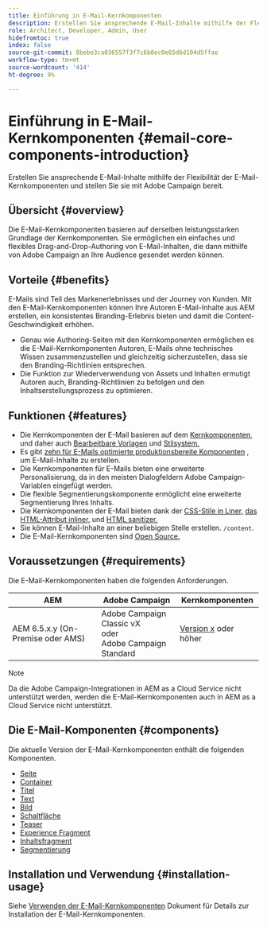 ```yaml
---
title: Einführung in E-Mail-Kernkomponenten
description: Erstellen Sie ansprechende E-Mail-Inhalte mithilfe der Flexibilität der E-Mail-Kernkomponenten und stellen Sie sie mit Adobe Campaign bereit.
role: Architect, Developer, Admin, User
hidefromtoc: true
index: false
source-git-commit: 8bebe3ca036557f3f7c6b8ec0e65d6d104d5ffae
workflow-type: tm+mt
source-wordcount: '414'
ht-degree: 9%

---
```



# Einführung in E-Mail-Kernkomponenten {#email-core-components-introduction}

Erstellen Sie ansprechende E-Mail-Inhalte mithilfe der Flexibilität der E-Mail-Kernkomponenten und stellen Sie sie mit Adobe Campaign bereit.

## Übersicht {#overview}

Die E-Mail-Kernkomponenten basieren auf derselben leistungsstarken Grundlage der Kernkomponenten. Sie ermöglichen ein einfaches und flexibles Drag-and-Drop-Authoring von E-Mail-Inhalten, die dann mithilfe von Adobe Campaign an Ihre Audience gesendet werden können.

## Vorteile {#benefits}

E-Mails sind Teil des Markenerlebnisses und der Journey von Kunden. Mit den E-Mail-Kernkomponenten können Ihre Autoren E-Mail-Inhalte aus AEM erstellen, ein konsistentes Branding-Erlebnis bieten und damit die Content-Geschwindigkeit erhöhen.

* Genau wie Authoring-Seiten mit den Kernkomponenten ermöglichen es die E-Mail-Kernkomponenten Autoren, E-Mails ohne technisches Wissen zusammenzustellen und gleichzeitig sicherzustellen, dass sie den Branding-Richtlinien entsprechen.
* Die Funktion zur Wiederverwendung von Assets und Inhalten ermutigt Autoren auch, Branding-Richtlinien zu befolgen und den Inhaltserstellungsprozess zu optimieren.

## Funktionen {#features}

* Die Kernkomponenten der E-Mail basieren auf dem [Kernkomponenten,](/help/introduction.md) und daher auch [Bearbeitbare Vorlagen](https://experienceleague.adobe.com/docs/experience-manager-cloud-service/sites/authoring/features/templates.html?lang=de) und [Stilsystem.](https://experienceleague.adobe.com/docs/experience-manager-cloud-service/content/sites/authoring/features/style-system.html?lang=de)
* Es gibt [zehn für E-Mails optimierte produktionsbereite Komponenten](#components) , um E-Mail-Inhalte zu erstellen.
* Die Kernkomponenten für E-Mails bieten eine erweiterte Personalisierung, da in den meisten Dialogfeldern Adobe Campaign-Variablen eingefügt werden.
* Die flexible Segmentierungskomponente ermöglicht eine erweiterte Segmentierung Ihres Inhalts.
* Die Kernkomponenten der E-Mail bieten dank der [CSS-Stile in Liner,](https://github.com/adobe/aem-core-email-components/wiki/CSS-Styles-Inliner) [das HTML-Attribut inliner,](https://github.com/adobe/aem-core-email-components/wiki/HTML-Inliner) und [HTML sanitizer.](https://github.com/adobe/aem-core-email-components/wiki/HTML-Sanitizer)
* Sie können E-Mail-Inhalte an einer beliebigen Stelle erstellen. `/content`.
* Die E-Mail-Kernkomponenten sind [Open Source.](https://github.com/adobe/aem-core-email-components)

## Voraussetzungen {#requirements}

Die E-Mail-Kernkomponenten haben die folgenden Anforderungen.

| AEM | Adobe Campaign | Kernkomponenten |
|---|---|---|
| AEM 6.5.x.y (On-Premise oder AMS) | Adobe Campaign Classic vX<br>oder<br>Adobe Campaign Standard | [Version x](/help/versions.md) oder höher |

>[!NOTE]
>
>Da die Adobe Campaign-Integrationen in AEM as a Cloud Service nicht unterstützt werden, werden die E-Mail-Kernkomponenten auch in AEM as a Cloud Service nicht unterstützt.

## Die E-Mail-Komponenten {#components}

Die aktuelle Version der E-Mail-Kernkomponenten enthält die folgenden Komponenten.

* [Seite](components/page.md)
* [Container](components/container.md)
* [Titel](components/title.md)
* [Text](components/text.md)
* [Bild](components/image.md)
* [Schaltfläche](components/button.md)
* [Teaser](components/teaser.md)
* [Experience Fragment](components/experience-fragment.md)
* [Inhaltsfragment](components/content-fragment.md)
* [Segmentierung](components/segmentation.md)

## Installation und Verwendung {#installation-usage}

Siehe [Verwenden der E-Mail-Kernkomponenten](using.md) Dokument für Details zur Installation der E-Mail-Kernkomponenten.
